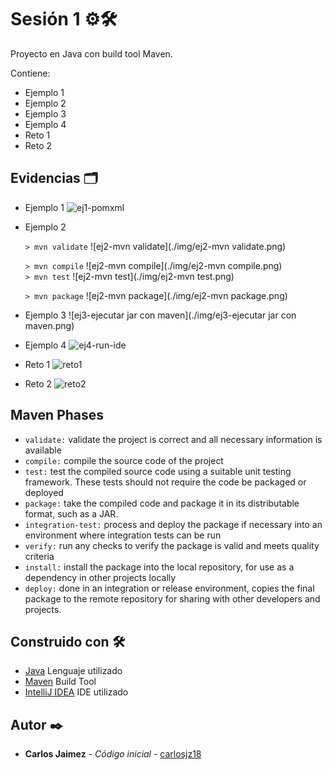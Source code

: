 # Sesión 1 ⚙🛠️

Proyecto en Java con build tool Maven.

Contiene:

- Ejemplo 1
- Ejemplo 2
- Ejemplo 3
- Ejemplo 4
- Reto 1
- Reto 2

## Evidencias 🗂️

- Ejemplo 1
  ![ej1-pomxml](./img/ej1-pomxml.png)

- Ejemplo 2

  `> mvn validate`
  ![ej2-mvn validate](./img/ej2-mvn validate.png)<br/>

  `> mvn compile`
  ![ej2-mvn compile](./img/ej2-mvn compile.png)\
  `> mvn test`
  ![ej2-mvn test](./img/ej2-mvn test.png)  

  `> mvn package`
  ![ej2-mvn package](./img/ej2-mvn package.png)

- Ejemplo 3
  ![ej3-ejecutar jar con maven](./img/ej3-ejecutar jar con maven.png)

- Ejemplo 4
  ![ej4-run-ide](./img/ej4-run-ide.png)

- Reto 1
  ![reto1](./img/reto1.png)

- Reto 2
  ![reto2](./img/reto2.png)

## Maven Phases

- `validate:` validate the project is correct and all necessary information is available
- `compile:` compile the source code of the project
- `test:` test the compiled source code using a suitable unit testing framework. These tests should not require the code
  be packaged or deployed
- `package:` take the compiled code and package it in its distributable format, such as a JAR.
- `integration-test:` process and deploy the package if necessary into an environment where integration tests can be run
- `verify:` run any checks to verify the package is valid and meets quality criteria
- `install:` install the package into the local repository, for use as a dependency in other projects locally
- `deploy:` done in an integration or release environment, copies the final package to the remote repository for sharing
  with other developers and projects.

## Construido con 🛠️

* [Java]() Lenguaje utilizado
* [Maven]() Build Tool
* [IntelliJ IDEA]() IDE utilizado

## Autor ✒️

* **Carlos Jaimez** - *Código inicial* - [carlosjz18](https://github.com/carlosjz18)
